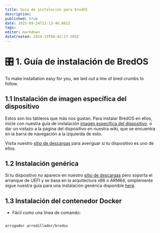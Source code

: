 ```yaml
---
title: Guía de instalación para BredOS
description:
published: true
date: 2025-09-24T12:13:46.662Z
tags:
editor: markdown
dateCreated: 2024-19T00:42:37.505Z
---
```


# 🎛️ 1. Guía de instalación de BredOS

To make installation easy for you, we laid out a line of bred crumbs to follow.

## 1.1 Instalación de imagen específica del dispositivo

Estos son los tableros que más nos gustan. Para instalar BredOS en ellos, inicie con nuestra guía de instalación [imagen específica del dispositivo](/en/install/device-specific-image). o dar un vistazo a la página del dispositivo en nuestra wiki, que se encuentra en la barra de navegación a la izquierda de esto.

Visita nuestro [sitio de descargas](https://bredos.org/download.html) para averiguar si tu dispositivo es uno de ellos.

## 1.2 Instalación genérica

Si tu dispositivo no aparece en nuestro [sitio de descargas](https://bredos.org/download.html) pero soporta el arranque de UEFI y se basa en la arquitectura x86 o ARM64, simplemente sigue nuestra guía para una instalación genérica disponible [here](/install/Installation-with-ISO).

## 1.3 Instalación del contenedor Docker

- Fácil como una línea de comando:

```

arrugador arrodillador/bredos

```